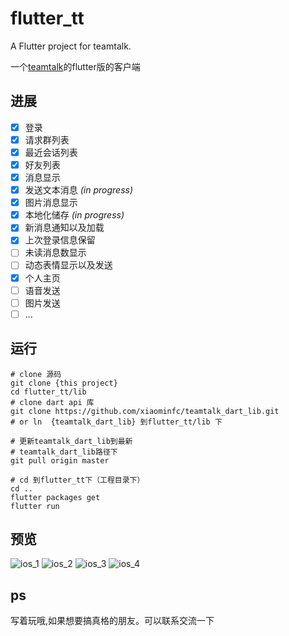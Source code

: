 # flutter_tt

A Flutter project for teamtalk.

一个[teamtalk](https://github.com/xiaominfc/TeamTalk)的flutter版的客户端

## 进展 

- [x] 登录
- [x] 请求群列表
- [x] 最近会话列表
- [x] 好友列表
- [x] 消息显示
- [x] 发送文本消息 *(in progress)*
- [x] 图片消息显示 
- [x] 本地化储存 *(in progress)*
- [x] 新消息通知以及加载
- [x] 上次登录信息保留
- [ ] 未读消息数显示
- [ ] 动态表情显示以及发送
- [x] 个人主页
- [ ] 语音发送
- [ ] 图片发送
- [ ] ...

## 运行

```
# clone 源码
git clone {this project}
cd flutter_tt/lib
# clone dart api 库 
git clone https://github.com/xiaominfc/teamtalk_dart_lib.git
# or ln  {teamtalk_dart_lib} 到flutter_tt/lib 下  

# 更新teamtalk_dart_lib到最新
# teamtalk_dart_lib路径下
git pull origin master

# cd 到flutter_tt下（工程目录下）
cd ..
flutter packages get
flutter run

```

## 预览

![ios_1](https://raw.githubusercontent.com/xiaominfc/flutter_tt/master/preview/ios_1.png)
![ios_2](https://raw.githubusercontent.com/xiaominfc/flutter_tt/master/preview/ios_2.png)
![ios_3](https://raw.githubusercontent.com/xiaominfc/flutter_tt/master/preview/ios_3.png)
![ios_4](https://raw.githubusercontent.com/xiaominfc/flutter_tt/master/preview/ios_4.png)


## ps

写着玩哦,如果想要搞真格的朋友。可以联系交流一下
